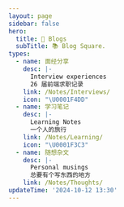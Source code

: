 ```yaml
---
layout: page
sidebar: false
hero:
  title: 💭 Blogs
  subTitle: 📚 Blog Square.
types:
  - name: 面经分享
    desc: |-
      Interview experiences
      26 届前端求职记录
    link: /Notes/Interviews/
    icon: "\U0001F4DD"
  - name: 学习笔记
    desc: |-
      Learning Notes
      一个人的旅行
    link: /Notes/Learning/
    icon: "\U0001F3C3"
  - name: 随想杂文
    desc: |-
      Personal musings
      总要有个写东西的地方
    link: /Notes/Thoughts/
updateTime: '2024-10-12 13:30'
---
```


<script setup>
import BlogArchive from '../../.vitepress/views/Archive/index.vue'
</script>

<BlogArchive/>
